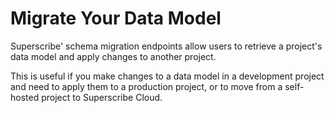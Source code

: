 # Migrate Your Data Model

Superscribe' schema migration endpoints allow users to retrieve a project's data model and apply changes to another project.

This is useful if you make changes to a data model in a development project and need to apply them to a production project, or to move from a self-hosted project to Superscribe Cloud.

<Card 
  title="Schema Migration with Node.js" 
  h="2"
  text="Learn how to migrate your schema between Superscribe projects with a script." 
  url="/guides/migration/node"
  icon="/icons/node.svg" />

<Card 
  title="Schema Migration with Hoppscotch" 
  h="2"
  text="Learn how to migrate your schema between Superscribe projects without code." 
  url="/guides/migration/hoppscotch"
  icon="/icons/hoppscotch.svg" />
